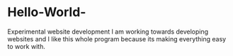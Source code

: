 # Hello-World-
Experimental website development
I am working towards developing websites and I like this whole program because its making everything easy to work with. 
